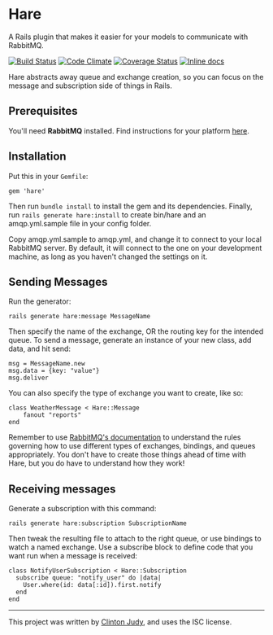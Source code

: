 Hare
====

A Rails plugin that makes it easier for your models to communicate with RabbitMQ.

[![Build Status](https://travis-ci.org/judy/hare.svg?branch=master)](https://travis-ci.org/judy/hare)
[![Code Climate](https://codeclimate.com/github/judy/hare.png)](https://codeclimate.com/github/judy/hare)
[![Coverage Status](https://coveralls.io/repos/judy/hare/badge.png)](https://coveralls.io/r/judy/hare)
[![Inline docs](http://inch-ci.org/github/judy/hare.svg?branch=develop)](http://inch-ci.org/github/judy/hare)

Hare abstracts away queue and exchange creation, so you can focus on the message and subscription side of things in Rails.

Prerequisites
------------

You'll need **RabbitMQ** installed. Find instructions for your platform [here](http://www.rabbitmq.com/download.html).


Installation
------------

Put this in your `Gemfile`:

    gem 'hare'

Then run `bundle install` to install the gem and its dependencies. Finally, run `rails generate hare:install` to create bin/hare and an amqp.yml.sample file in your config folder.

Copy amqp.yml.sample to amqp.yml, and change it to connect to your local RabbitMQ server. By default, it will connect to the one on your development machine, as long as you haven't changed the settings on it.

Sending Messages
----------------

Run the generator:

    rails generate hare:message MessageName

Then specify the name of the exchange, OR the routing key for the intended queue. To send a message, generate an instance of your new class, add data, and hit send:

    msg = MessageName.new
    msg.data = {key: "value"}
    msg.deliver

You can also specify the type of exchange you want to create, like so:

    class WeatherMessage < Hare::Message
        fanout "reports"
    end

Remember to use [RabbitMQ's documentation](http://www.rabbitmq.com/documentation.html) to understand the rules governing how to use different types of exchanges, bindings, and queues appropriately. You don't have to create those things ahead of time with Hare, but you do have to understand how they work!

Receiving messages
------------------

Generate a subscription with this command:

    rails generate hare:subscription SubscriptionName

Then tweak the resulting file to attach to the right queue, or use bindings to watch a named exchange. Use a subscribe block to define code that you want run when a message is received:

    class NotifyUserSubscription < Hare::Subscription
      subscribe queue: "notify_user" do |data|
        User.where(id: data[:id]).first.notify
      end
    end

---

This project was written by [Clinton Judy](http://judy.github.io), and uses the ISC license.
